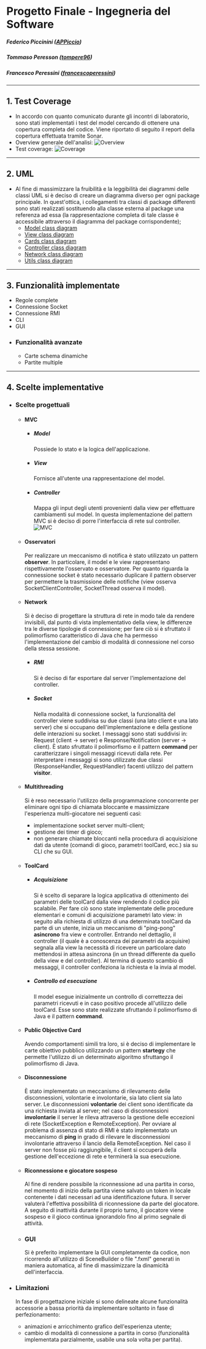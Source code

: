 # Progetto Finale - Ingegneria del Software

##### Federico Piccinini ([APPiccio](https://github.com/APPiccio))
##### Tommaso Peresson ([tompere96](https://github.com/tompere96))
##### Francesco Peressini ([francescoperessini](https://github.com/francescoperessini)) 

------------------------------------------------------
## 1. Test Coverage ##
- In accordo con quanto comunicato durante gli incontri di laboratorio, sono stati implementati i test del model cercando di ottenere una copertura completa del codice. Viene riportato di seguito il report della copertura effettuata tramite Sonar. 
- Overview generale dell'analisi:
![Overview](/sonar/overview.PNG)
- Test coverage:
![Coverage](/sonar/coverage.PNG)
------------------------------------------------------
## 2. UML ##
- Al fine di massimizzare la fruibilità e la leggibilità dei diagrammi delle classi UML si è deciso di creare un diagramma diverso per ogni package principale. In quest'ottica, i collegamenti tra classi di package differenti sono stati realizzati sostituendo alla classe esterna al package una referenza ad essa (la rappresentazione completa di tale classe è accessibile attraverso il diagramma del package corrispondente); 
    - <a href="https://github.com/APPiccio/ing-sw-2018-piccinini-peresson-peressini/blob/master/UML/ModelClassDiagram.pdf"> Model class diagram </a>
    - <a href="https://github.com/APPiccio/ing-sw-2018-piccinini-peresson-peressini/blob/master/UML/ViewClassDiagram.pdf"> View class diagram </a>
    - <a href="https://github.com/APPiccio/ing-sw-2018-piccinini-peresson-peressini/blob/master/UML/CardsClassDiagram.pdf"> Cards class diagram </a>
    - <a href="https://github.com/APPiccio/ing-sw-2018-piccinini-peresson-peressini/blob/master/UML/ControllerClassDiagram.pdf"> Controller class diagram </a>
    - <a href="https://github.com/APPiccio/ing-sw-2018-piccinini-peresson-peressini/blob/master/UML/NetworkClassDiagram.pdf"> Network class diagram </a>
    - <a href="https://github.com/APPiccio/ing-sw-2018-piccinini-peresson-peressini/blob/master/UML/UtilsClassDiagram.pdf"> Utils class diagram </a>
------------------------------------------------------
## 3. Funzionalità implementate ##
- Regole complete
- Connessione Socket
- Connessione RMI
- CLI
- GUI
- ### Funzionalità avanzate
    - Carte schema dinamiche
    - Partite multiple
------------------------------------------------------
## 4. Scelte implementative ##

- ### Scelte progettuali

    - #### MVC
    
        - ##### Model
            Possiede lo stato e la logica dell'applicazione.
            
        - ##### View
            Fornisce all'utente una rappresentazione del model.
            
        - ##### Controller
            Mappa gli input degli utenti provenienti dalla view per effettuare cambiamenti sul model.
            In questa implementazione del pattern MVC si è deciso di porre l'interfaccia di rete sul controller.
    ![MVC](dMVC.png) 
    
    - #### Osservatori
        Per realizzare un meccanismo di notifica è stato utilizzato un pattern __observer__. In particolare, il model e le 
        view rappresentano rispettivamente l'osservato e osservatore.
        Per quanto riguarda la connessione socket è stato necessario duplicare il pattern observer per permettere la 
        trasmissione delle notifiche (view osserva SocketClientController, SocketThread osserva il model).
        
    - #### Network
        Si è deciso di progettare la struttura di rete in modo tale da rendere invisibili, dal punto di vista implementativo
        della view, le differenze tra le diverse tipologie di connessione; per fare ciò si è sfruttato il polimorfismo 
        caratteristico di Java che ha permesso l'implementazione del cambio di modalità di connessione nel corso 
        della stessa sessione.
        
        - ##### RMI
            Si è deciso di far esportare dal server l'implementazione del controller.
            
        - ##### Socket
            Nella modalità di connessione socket, la funzionalità del controller viene suddivisa su due classi 
            (una lato client e una lato server) che si occupano dell'implementazione e della gestione delle interazioni 
            su socket.
            I messaggi sono stati suddivisi in: Request (client -> server) e Response/Notification (server -> client).
            È stato sfruttato il polimorfismo e il pattern __command__ per caratterizzare i singoli messaggi ricevuti
            dalla rete.
            Per interpretare i messaggi si sono utilizzate due classi (ResponseHandler, RequestHandler) facenti utilizzo 
            del pattern __visitor__.
            
    - #### Multithreading
        Si è reso necessario l'utilizzo della programmazione concorrente per eliminare ogni tipo di chiamata bloccante e 
        massimizzare l'esperienza multi-giocatore nei seguenti casi: 
        - implementazione socket server multi-client;
        - gestione dei timer di gioco;
        - non generare chiamate bloccanti nella procedura di acquisizione dati da utente (comandi di gioco, 
          parametri toolCard, ecc.) sia su CLI che su GUI.
          
    - #### ToolCard 
    
        - ##### Acquisizione 
            Si è scelto di separare la logica applicativa di ottenimento dei parametri delle toolCard dalla view 
            rendendo il codice più scalabile.
            Per fare ciò sono state implementate delle procedure elementari e comuni di acquisizione parametri lato view: 
            in seguito alla richiesta di utilizzo di una determinata toolCard da parte di un utente, inizia un meccanismo di
            "ping-pong" __asincrono__ fra view e controller.
            Entrando nel dettaglio, il controller (il quale è a conoscenza dei parametri da acquisire) segnala alla view la 
            necessità di ricevere un particolare dato mettendosi in attesa asincrona (in un thread differente da quello della
            view e del controller).
            Al termina di questo scambio di messaggi, il controller confeziona la richiesta e la invia al model.
            
        - ##### Controllo ed esecuzione
            Il model esegue inizialmente un controllo di correttezza dei parametri ricevuti e in caso positivo procede 
            all'utilizzo delle toolCard.
            Esse sono state realizzate sfruttando il polimorfismo di Java e il pattern __command__. 
            
    - #### Public Objective Card
        Avendo comportamenti simili tra loro, si è deciso di implementare le carte obiettivo pubblico utilizzando un pattern 
        __startegy__ che permette l'utilizzo di un determinato algoritmo sfruttango il polimorfismo di Java.     
            
    - #### Disconnessione 
        È stato implementato un meccanismo di rilevamento delle disconnessioni, volontarie e involontarie, sia lato client
        sia lato server.
        Le disconnessioni __volontarie__ dei client sono identificate da una richiesta inviata al server; nel caso di
        disconnessioni __involontarie__ il server le rileva attraverso la gestione delle eccezioni di rete (SocketException 
        e RemoteException). 
        Per ovviare al problema di assenza di stato di RMI è stato implementato un meccanismo di __ping__ in grado di 
        rilevare le disconnessioni involontarie attraverso il lancio della RemoteException.
        Nel caso il server non fosse più raggiungibile, il client si occuperà della gestione dell'eccezione di rete e 
        terminerà la sua esecuzione.
        
   - #### Riconnessione e giocatore sospeso
        Al fine di rendere possibile la riconnessione ad una partita in corso, nel momento di inizio della partita viene
        salvato un token in locale contenente i dati necessari ad una identificazione futura.
        Il server valuterà l'effettiva possibilità di riconnessione da parte del giocatore.
        A seguito di inattività durante il proprio turno, il giocatore viene sospeso e il gioco continua ignorandolo 
        fino al primo segnale di attività.
        
    - ### GUI
        Si è preferito implementare la GUI completamente da codice, non ricorrendo all'utilizzo di SceneBuilder o file ".fxml" generati         in maniera automatica, al fine di massimizzare la dinamicità dell'interfaccia. 
        
- ### Limitazioni ### 
    In fase di progettazione iniziale si sono delineate alcune funzionalità accessorie a bassa priorità da implementare 
    soltanto in fase di perfezionamento: 
    - animazioni e arricchimento grafico dell'esperienza utente;
    - cambio di modalità di connessione a partita in corso (funzionalità implementata parzialmente, usabile una sola
    volta per partita).
